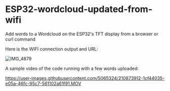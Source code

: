 # ESP32-wordcloud-updated-from-wifi
Add words to a Wordcloud on the ESP32's TFT display from a browser or curl command

Here is the WIFI connection output and URL:

![IMG_4879](https://user-images.githubusercontent.com/5065324/210873767-ebbd3095-5a66-4d34-a989-23f3f1be490e.jpeg)


A sample video of the code running with a few words uploaded:

https://user-images.githubusercontent.com/5065324/210873912-1cf44035-e05a-46fc-95c7-561102a61f91.MOV

